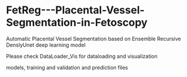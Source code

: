 # FetReg---Placental-Vessel-Segmentation-in-Fetoscopy

Automatic Placental Vessel Segmentation based on Ensemble Recursive DenslyUnet deep learning model

Please check DataLoader_Vis for dataloading and visualization

models, training and validation and prediction files
